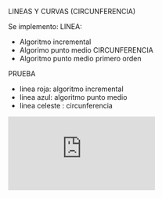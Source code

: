 LINEAS Y CURVAS (CIRCUNFERENCIA)

Se implemento:
LINEA:
* Algoritmo incremental
* Algorimo punto medio
CIRCUNFERENCIA
* Algoritmo punto medio primero orden

PRUEBA
* linea roja: algoritmo incremental
* linea azul: algoritmo punto medio
* linea celeste : circunferencia

![alt text](https://github.com/jhuni45/UNSA/blob/master/cuarto%20a%C3%B1o/segundo%20semestre/computacion%20grafica/LineasCurvasPoligonos/LineasCurvas/README.md)
